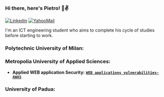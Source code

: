 ### Hi there, here's Pietro! 👋:v:

[![Linkedin](https://img.shields.io/badge/LinkedIn-0077B5?style=flat&logo=linkedin&logoColor=white)](https://www.linkedin.com/in/pietrovalente/)
[![YahooMail](https://img.shields.io/badge/YahooMail-blueviolet?style=flat&logo=yahoo&logoColor=white)](mailto:pietro.valente@yahoo.com)

I'm an ICT engineering student who aims to complete his cycle of studies before starting to work.

### Polytechnic University of Milan:

### Metropolia University of Applied Sciences:

* **Applied WEB application Security:** **[`WEB applications vulnerabilities-AWAS`](https://github.com/pietrovalente/WEB-applications-vulnerabilities-AWAS)**

### University of Padua:
<!--
**PietroValente/pietrovalente** is a ✨ _special_ ✨ repository because its `README.md` (this file) appears on your GitHub profile.

Here are some ideas to get you started:

- 🔭 I’m currently working on ...
- 🌱 I’m currently learning ...
- 👯 I’m looking to collaborate on ...
- 🤔 I’m looking for help with ...
- 💬 Ask me about ...
- 📫 How to reach me: ...
- 😄 Pronouns: ...
- ⚡ Fun fact: ...
-->
